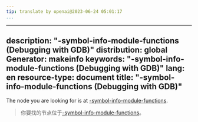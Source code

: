 ```yaml
---
tip: translate by openai@2023-06-24 05:01:17
...
```

---
description: "-symbol-info-module-functions (Debugging with GDB)"
distribution: global
Generator: makeinfo
keywords: "-symbol-info-module-functions (Debugging with GDB)"
lang: en
resource-type: document
title: "-symbol-info-module-functions (Debugging with GDB)"
---

The node you are looking for is at [-symbol-info-module-functions](GDB_002fMI-Symbol-Query.html#g_t_002dsymbol_002dinfo_002dmodule_002dfunctions).

> 你要找的节点位于[-symbol-info-module-functions](GDB_002fMI-Symbol-Query.html#g_t_002dsymbol_002dinfo_002dmodule_002dfunctions)。
